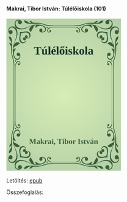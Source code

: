 #### <a name="id_593">Makrai, Tibor István: Túlélőiskola (101)</a>
<img src="https://github.com/BercziSandor/calibre_lib/raw/main/Makrai%2C%20Tibor%20Istvan/Tuleloiskola%20%28593%29/cover.jpg" alt="cover" width="300"/>

Letöltés: [epub](https://github.com/BercziSandor/calibre_lib/raw/main/Makrai%2C%20Tibor%20Istvan/Tuleloiskola%20%28593%29/Tuleloiskola%20-%20Makrai%2C%20Tibor%20Istvan.epub)

Összefoglalás:



